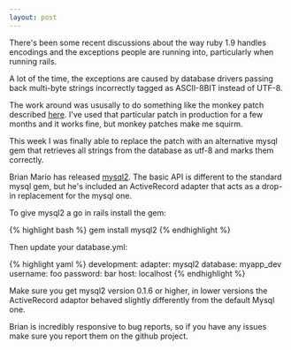 ```yaml
---
layout: post
---
```

There's been some recent discussions about the way ruby 1.9 handles encodings
and the exceptions people are running into, particularly when running rails.

A lot of the time, the exceptions are caused by database drivers passing back
multi-byte strings incorrectly tagged as ASCII-8BIT instead of UTF-8.

The work around was ususally to do something like the monkey patch described
[here](http://gnuu.org/2009/11/06/ruby19-rails-mysql-utf8/). I've used that
particular patch in production for a few months and it works fine, but monkey
patches make me squirm.

This week I was finally able to replace the patch with an alternative mysql gem
that retrieves all strings from the database as utf-8 and marks them correctly.

Brian Mario has released [mysql2](http://github.com/brianmario/mysql2). The
basic API is different to the standard mysql gem, but he's included an
ActiveRecord adapter that acts as a drop-in replacement for the mysql one.

To give mysql2 a go in rails install the gem:

{% highlight bash %}
    gem install mysql2
{% endhighlight %}

Then update your database.yml:

{% highlight yaml %}
    development:
      adapter: mysql2
      database: myapp_dev
      username: foo
      password: bar
      host: localhost
{% endhighlight %}

Make sure you get mysql2 version 0.1.6 or higher, in lower versions the
ActiveRecord adaptor behaved slightly differently from the default Mysql one.

Brian is incredibly responsive to bug reports, so if you have any issues make
sure you report them on the github project.

